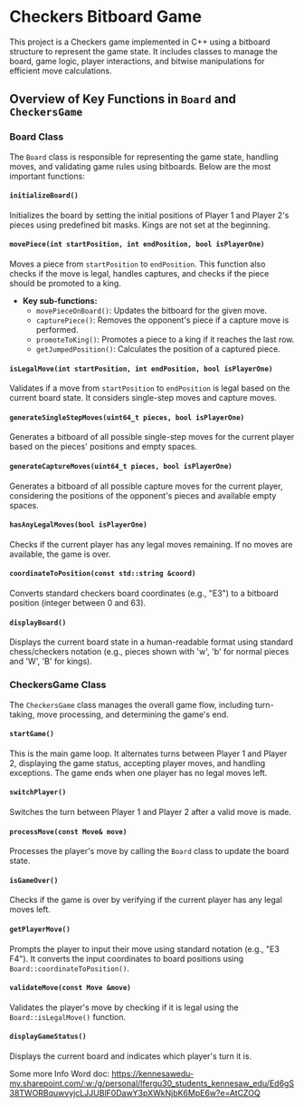 # Checkers Bitboard Game

This project is a Checkers game implemented in C++ using a bitboard structure to represent the game state. It includes classes to manage the board, game logic, player interactions, and bitwise manipulations for efficient move calculations.

## Overview of Key Functions in `Board` and `CheckersGame`

### Board Class

The `Board` class is responsible for representing the game state, handling moves, and validating game rules using bitboards. Below are the most important functions:

#### `initializeBoard()`
Initializes the board by setting the initial positions of Player 1 and Player 2's pieces using predefined bit masks. Kings are not set at the beginning.

#### `movePiece(int startPosition, int endPosition, bool isPlayerOne)`
Moves a piece from `startPosition` to `endPosition`. This function also checks if the move is legal, handles captures, and checks if the piece should be promoted to a king.

- **Key sub-functions:**
  - `movePieceOnBoard()`: Updates the bitboard for the given move.
  - `capturePiece()`: Removes the opponent's piece if a capture move is performed.
  - `promoteToKing()`: Promotes a piece to a king if it reaches the last row.
  - `getJumpedPosition()`: Calculates the position of a captured piece.

#### `isLegalMove(int startPosition, int endPosition, bool isPlayerOne)`
Validates if a move from `startPosition` to `endPosition` is legal based on the current board state. It considers single-step moves and capture moves.

#### `generateSingleStepMoves(uint64_t pieces, bool isPlayerOne)`
Generates a bitboard of all possible single-step moves for the current player based on the pieces' positions and empty spaces.

#### `generateCaptureMoves(uint64_t pieces, bool isPlayerOne)`
Generates a bitboard of all possible capture moves for the current player, considering the positions of the opponent's pieces and available empty spaces.

#### `hasAnyLegalMoves(bool isPlayerOne)`
Checks if the current player has any legal moves remaining. If no moves are available, the game is over.

#### `coordinateToPosition(const std::string &coord)`
Converts standard checkers board coordinates (e.g., "E3") to a bitboard position (integer between 0 and 63).

#### `displayBoard()`
Displays the current board state in a human-readable format using standard chess/checkers notation (e.g., pieces shown with 'w', 'b' for normal pieces and 'W', 'B' for kings).

### CheckersGame Class

The `CheckersGame` class manages the overall game flow, including turn-taking, move processing, and determining the game's end.

#### `startGame()`
This is the main game loop. It alternates turns between Player 1 and Player 2, displaying the game status, accepting player moves, and handling exceptions. The game ends when one player has no legal moves left.

#### `switchPlayer()`
Switches the turn between Player 1 and Player 2 after a valid move is made.

#### `processMove(const Move& move)`
Processes the player's move by calling the `Board` class to update the board state.

#### `isGameOver()`
Checks if the game is over by verifying if the current player has any legal moves left.

#### `getPlayerMove()`
Prompts the player to input their move using standard notation (e.g., "E3 F4"). It converts the input coordinates to board positions using `Board::coordinateToPosition()`.

#### `validateMove(const Move &move)`
Validates the player's move by checking if it is legal using the `Board::isLegalMove()` function.

#### `displayGameStatus()`
Displays the current board and indicates which player's turn it is.

Some more Info Word doc: https://kennesawedu-my.sharepoint.com/:w:/g/personal/lfergu30_students_kennesaw_edu/Ed6gS38TWORBquwvyjcLJJUBlF0DawY3pXWkNjbK6MpE6w?e=AtCZOQ

